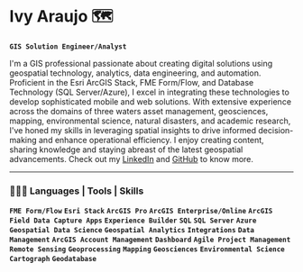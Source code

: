 # Ivy Araujo 🗺️ 

**`GIS Solution Engineer/Analyst`**



I'm a GIS professional passionate about creating digital solutions using geospatial technology, analytics, data engineering, and automation. Proficient in the Esri ArcGIS Stack, FME Form/Flow, and Database Technology (SQL Server/Azure), I excel in integrating these technologies to develop sophisticated mobile and web solutions. With extensive experience across the domains of three waters asset management, geosciences, mapping, environmental science, natural disasters, and academic research, I've honed my skills in leveraging spatial insights to drive informed decision-making and enhance operational efficiency. I enjoy creating content, sharing knowledge and staying abreast of the latest geospatial advancements. Check out my [LinkedIn](https://www.linkedin.com/in/ivinnyaraujo/) and [GitHub](https://github.com/ivinnyaraujo) to know more.


<hr>
<h3 class="heading-element" dir="auto">👩🏻‍💻 Languages | Tools | Skills</h3>

**`FME Form/Flow`** **`Esri Stack`** **`ArcGIS Pro`** **`ArcGIS Enterprise/Online`** **`ArcGIS Field Data Capture Apps`** **`Experience Builder`** **`SQL`** **`SQL Server`** **`Azure`** **`Geospatial Data Science`** **`Geospatial Analytics`** **`Integrations`** **`Data Management`** **`ArcGIS Account Management`** **`Dashboard`** **`Agile Project Management`** **`Remote Sensing`** **`Geoprocessing`** **`Mapping`** **`Geosciences`** **`Environmental Science`** **`Cartograph`** **`Geodatabase`**
